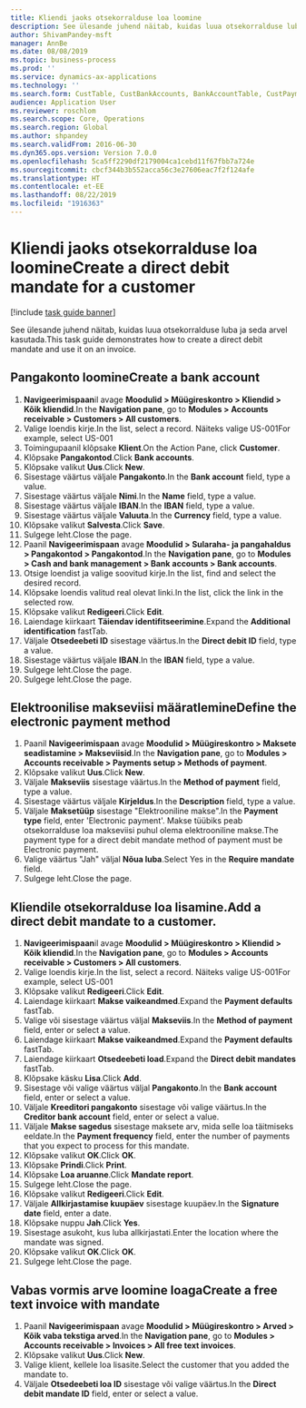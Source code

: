 ```yaml
---
title: Kliendi jaoks otsekorralduse loa loomine
description: See ülesande juhend näitab, kuidas luua otsekorralduse luba ja seda arvel kasutada.
author: ShivamPandey-msft
manager: AnnBe
ms.date: 08/08/2019
ms.topic: business-process
ms.prod: ''
ms.service: dynamics-ax-applications
ms.technology: ''
ms.search.form: CustTable, CustBankAccounts, BankAccountTable, CustPaymMode, CustDirectDebitMandate, BankAccountTableLookUp, SrsReportViewerForm,  LogisticsAddressCityLookup, CustFreeInvoice, CustTableLookup
audience: Application User
ms.reviewer: roschlom
ms.search.scope: Core, Operations
ms.search.region: Global
ms.author: shpandey
ms.search.validFrom: 2016-06-30
ms.dyn365.ops.version: Version 7.0.0
ms.openlocfilehash: 5ca5ff2290df2179004ca1cebd11f67fbb7a724e
ms.sourcegitcommit: cbcf344b3b552acca56c3e27606eac7f2f124afe
ms.translationtype: HT
ms.contentlocale: et-EE
ms.lasthandoff: 08/22/2019
ms.locfileid: "1916363"
---
```

# <a name="create-a-direct-debit-mandate-for-a-customer"></a><span data-ttu-id="33524-103">Kliendi jaoks otsekorralduse loa loomine</span><span class="sxs-lookup"><span data-stu-id="33524-103">Create a direct debit mandate for a customer</span></span>

[!include [task guide banner](../../includes/task-guide-banner.md)]

<span data-ttu-id="33524-104">See ülesande juhend näitab, kuidas luua otsekorralduse luba ja seda arvel kasutada.</span><span class="sxs-lookup"><span data-stu-id="33524-104">This task guide demonstrates how to create a direct debit mandate and use it on an invoice.</span></span>


## <a name="create-a-bank-account"></a><span data-ttu-id="33524-105">Pangakonto loomine</span><span class="sxs-lookup"><span data-stu-id="33524-105">Create a bank account</span></span>
1. <span data-ttu-id="33524-106">**Navigeerimispaan**il avage **Moodulid > Müügireskontro > Kliendid > Kõik kliendid**.</span><span class="sxs-lookup"><span data-stu-id="33524-106">In the **Navigation pane**, go to **Modules > Accounts receivable > Customers > All customers**.</span></span>
2. <span data-ttu-id="33524-107">Valige loendis kirje.</span><span class="sxs-lookup"><span data-stu-id="33524-107">In the list, select a record.</span></span> <span data-ttu-id="33524-108">Näiteks valige US-001</span><span class="sxs-lookup"><span data-stu-id="33524-108">For example, select US-001</span></span>
3. <span data-ttu-id="33524-109">Toimingupaanil klõpsake **Klient**.</span><span class="sxs-lookup"><span data-stu-id="33524-109">On the Action Pane, click **Customer**.</span></span>
4. <span data-ttu-id="33524-110">Klõpsake **Pangakontod**.</span><span class="sxs-lookup"><span data-stu-id="33524-110">Click **Bank accounts**.</span></span>
5. <span data-ttu-id="33524-111">Klõpsake valikut **Uus**.</span><span class="sxs-lookup"><span data-stu-id="33524-111">Click **New**.</span></span>
6. <span data-ttu-id="33524-112">Sisestage väärtus väljale **Pangakonto**.</span><span class="sxs-lookup"><span data-stu-id="33524-112">In the **Bank account** field, type a value.</span></span>
7. <span data-ttu-id="33524-113">Sisestage väärtus väljale **Nimi**.</span><span class="sxs-lookup"><span data-stu-id="33524-113">In the **Name** field, type a value.</span></span>
8. <span data-ttu-id="33524-114">Sisestage väärtus väljale **IBAN**.</span><span class="sxs-lookup"><span data-stu-id="33524-114">In the **IBAN** field, type a value.</span></span>
9. <span data-ttu-id="33524-115">Sisestage väärtus väljale **Valuuta**.</span><span class="sxs-lookup"><span data-stu-id="33524-115">In the **Currency** field, type a value.</span></span>
10. <span data-ttu-id="33524-116">Klõpsake valikut **Salvesta**.</span><span class="sxs-lookup"><span data-stu-id="33524-116">Click **Save**.</span></span>
11. <span data-ttu-id="33524-117">Sulgege leht.</span><span class="sxs-lookup"><span data-stu-id="33524-117">Close the page.</span></span>
12. <span data-ttu-id="33524-118">Paanil **Navigeerimispaan** avage **Moodulid > Sularaha- ja pangahaldus > Pangakontod > Pangakontod**.</span><span class="sxs-lookup"><span data-stu-id="33524-118">In the **Navigation pane**, go to **Modules > Cash and bank management > Bank accounts > Bank accounts**.</span></span>
13. <span data-ttu-id="33524-119">Otsige loendist ja valige soovitud kirje.</span><span class="sxs-lookup"><span data-stu-id="33524-119">In the list, find and select the desired record.</span></span>
14. <span data-ttu-id="33524-120">Klõpsake loendis valitud real olevat linki.</span><span class="sxs-lookup"><span data-stu-id="33524-120">In the list, click the link in the selected row.</span></span>
15. <span data-ttu-id="33524-121">Klõpsake valikut **Redigeeri**.</span><span class="sxs-lookup"><span data-stu-id="33524-121">Click **Edit**.</span></span>
16. <span data-ttu-id="33524-122">Laiendage kiirkaart **Täiendav identifitseerimine**.</span><span class="sxs-lookup"><span data-stu-id="33524-122">Expand the **Additional identification** fastTab.</span></span>
17. <span data-ttu-id="33524-123">Väljale **Otsedeebeti ID** sisestage väärtus.</span><span class="sxs-lookup"><span data-stu-id="33524-123">In the **Direct debit ID** field, type a value.</span></span>
18. <span data-ttu-id="33524-124">Sisestage väärtus väljale **IBAN**.</span><span class="sxs-lookup"><span data-stu-id="33524-124">In the **IBAN** field, type a value.</span></span>
19. <span data-ttu-id="33524-125">Sulgege leht.</span><span class="sxs-lookup"><span data-stu-id="33524-125">Close the page.</span></span>
20. <span data-ttu-id="33524-126">Sulgege leht.</span><span class="sxs-lookup"><span data-stu-id="33524-126">Close the page.</span></span>

## <a name="define-the-electronic-payment-method"></a><span data-ttu-id="33524-127">Elektroonilise makseviisi määratlemine</span><span class="sxs-lookup"><span data-stu-id="33524-127">Define the electronic payment method</span></span>
1. <span data-ttu-id="33524-128">Paanil **Navigeerimispaan** avage **Moodulid > Müügireskontro > Maksete seadistamine > Makseviisid**.</span><span class="sxs-lookup"><span data-stu-id="33524-128">In the **Navigation pane**, go to **Modules > Accounts receivable > Payments setup > Methods of payment**.</span></span>
2. <span data-ttu-id="33524-129">Klõpsake valikut **Uus**.</span><span class="sxs-lookup"><span data-stu-id="33524-129">Click **New**.</span></span>
3. <span data-ttu-id="33524-130">Väljale **Makseviis** sisestage väärtus.</span><span class="sxs-lookup"><span data-stu-id="33524-130">In the **Method of payment** field, type a value.</span></span>
4. <span data-ttu-id="33524-131">Sisestage väärtus väljale **Kirjeldus**.</span><span class="sxs-lookup"><span data-stu-id="33524-131">In the **Description** field, type a value.</span></span>
5. <span data-ttu-id="33524-132">Väljale **Maksetüüp** sisestage "Elektrooniline makse".</span><span class="sxs-lookup"><span data-stu-id="33524-132">In the **Payment type** field, enter 'Electronic payment'.</span></span> <span data-ttu-id="33524-133">Makse tüübiks peab otsekorralduse loa makseviisi puhul olema elektrooniline makse.</span><span class="sxs-lookup"><span data-stu-id="33524-133">The payment type for a direct debit mandate method of payment must be Electronic payment.</span></span>
6. <span data-ttu-id="33524-134">Valige väärtus "Jah" väljal **Nõua luba**.</span><span class="sxs-lookup"><span data-stu-id="33524-134">Select Yes in the **Require mandate** field.</span></span>
7. <span data-ttu-id="33524-135">Sulgege leht.</span><span class="sxs-lookup"><span data-stu-id="33524-135">Close the page.</span></span>

## <a name="add-a-direct-debit-mandate-to-a-customer"></a><span data-ttu-id="33524-136">Kliendile otsekorralduse loa lisamine.</span><span class="sxs-lookup"><span data-stu-id="33524-136">Add a direct debit mandate to a customer.</span></span>
1. <span data-ttu-id="33524-137">**Navigeerimispaan**il avage **Moodulid > Müügireskontro > Kliendid > Kõik kliendid**.</span><span class="sxs-lookup"><span data-stu-id="33524-137">In the **Navigation pane**, go to **Modules > Accounts receivable > Customers > All customers**.</span></span>
2. <span data-ttu-id="33524-138">Valige loendis kirje.</span><span class="sxs-lookup"><span data-stu-id="33524-138">In the list, select a record.</span></span> <span data-ttu-id="33524-139">Näiteks valige US-001</span><span class="sxs-lookup"><span data-stu-id="33524-139">For example, select US-001</span></span>
3. <span data-ttu-id="33524-140">Klõpsake valikut **Redigeeri**.</span><span class="sxs-lookup"><span data-stu-id="33524-140">Click **Edit**.</span></span>
4. <span data-ttu-id="33524-141">Laiendage kiirkaart **Makse vaikeandmed**.</span><span class="sxs-lookup"><span data-stu-id="33524-141">Expand the **Payment defaults** fastTab.</span></span>
5. <span data-ttu-id="33524-142">Valige või sisestage väärtus väljal **Makseviis**.</span><span class="sxs-lookup"><span data-stu-id="33524-142">In the **Method of payment** field, enter or select a value.</span></span>
6. <span data-ttu-id="33524-143">Laiendage kiirkaart **Makse vaikeandmed**.</span><span class="sxs-lookup"><span data-stu-id="33524-143">Expand the **Payment defaults** fastTab.</span></span>
7. <span data-ttu-id="33524-144">Laiendage kiirkaart **Otsedeebeti load**.</span><span class="sxs-lookup"><span data-stu-id="33524-144">Expand the **Direct debit mandates** fastTab.</span></span>
8. <span data-ttu-id="33524-145">Klõpsake käsku **Lisa**.</span><span class="sxs-lookup"><span data-stu-id="33524-145">Click **Add**.</span></span>
9. <span data-ttu-id="33524-146">Sisestage või valige väärtus väljal **Pangakonto**.</span><span class="sxs-lookup"><span data-stu-id="33524-146">In the **Bank account** field, enter or select a value.</span></span>
10. <span data-ttu-id="33524-147">Väljale **Kreeditori pangakonto** sisestage või valige väärtus.</span><span class="sxs-lookup"><span data-stu-id="33524-147">In the **Creditor bank account** field, enter or select a value.</span></span>
11. <span data-ttu-id="33524-148">Väljale **Makse sagedus** sisestage maksete arv, mida selle loa täitmiseks eeldate.</span><span class="sxs-lookup"><span data-stu-id="33524-148">In the **Payment frequency** field, enter the number of payments that you expect to process for this mandate.</span></span>
12. <span data-ttu-id="33524-149">Klõpsake valikut **OK**.</span><span class="sxs-lookup"><span data-stu-id="33524-149">Click **OK**.</span></span>
13. <span data-ttu-id="33524-150">Klõpsake **Prindi**.</span><span class="sxs-lookup"><span data-stu-id="33524-150">Click **Print**.</span></span>
14. <span data-ttu-id="33524-151">Klõpsake **Loa aruanne**.</span><span class="sxs-lookup"><span data-stu-id="33524-151">Click **Mandate report**.</span></span>
15. <span data-ttu-id="33524-152">Sulgege leht.</span><span class="sxs-lookup"><span data-stu-id="33524-152">Close the page.</span></span>
16. <span data-ttu-id="33524-153">Klõpsake valikut **Redigeeri**.</span><span class="sxs-lookup"><span data-stu-id="33524-153">Click **Edit**.</span></span>
17. <span data-ttu-id="33524-154">Väljale **Allkirjastamise kuupäev** sisestage kuupäev.</span><span class="sxs-lookup"><span data-stu-id="33524-154">In the **Signature date** field, enter a date.</span></span>
18. <span data-ttu-id="33524-155">Klõpsake nuppu **Jah**.</span><span class="sxs-lookup"><span data-stu-id="33524-155">Click **Yes**.</span></span>
19. <span data-ttu-id="33524-156">Sisestage asukoht, kus luba allkirjastati.</span><span class="sxs-lookup"><span data-stu-id="33524-156">Enter the location where the mandate was signed.</span></span>
20. <span data-ttu-id="33524-157">Klõpsake valikut **OK**.</span><span class="sxs-lookup"><span data-stu-id="33524-157">Click **OK**.</span></span>
21. <span data-ttu-id="33524-158">Sulgege leht.</span><span class="sxs-lookup"><span data-stu-id="33524-158">Close the page.</span></span>

## <a name="create-a-free-text-invoice-with-mandate"></a><span data-ttu-id="33524-159">Vabas vormis arve loomine loaga</span><span class="sxs-lookup"><span data-stu-id="33524-159">Create a free text invoice with mandate</span></span>
1. <span data-ttu-id="33524-160">Paanil **Navigeerimispaan** avage **Moodulid > Müügireskontro > Arved > Kõik vaba tekstiga arved**.</span><span class="sxs-lookup"><span data-stu-id="33524-160">In the **Navigation pane**, go to **Modules > Accounts receivable > Invoices > All free text invoices**.</span></span>
2. <span data-ttu-id="33524-161">Klõpsake valikut **Uus**.</span><span class="sxs-lookup"><span data-stu-id="33524-161">Click **New**.</span></span>
3. <span data-ttu-id="33524-162">Valige klient, kellele loa lisasite.</span><span class="sxs-lookup"><span data-stu-id="33524-162">Select the customer that you added the mandate to.</span></span>
4. <span data-ttu-id="33524-163">Väljale **Otsedeebeti loa ID** sisestage või valige väärtus.</span><span class="sxs-lookup"><span data-stu-id="33524-163">In the **Direct debit mandate ID** field, enter or select a value.</span></span>

